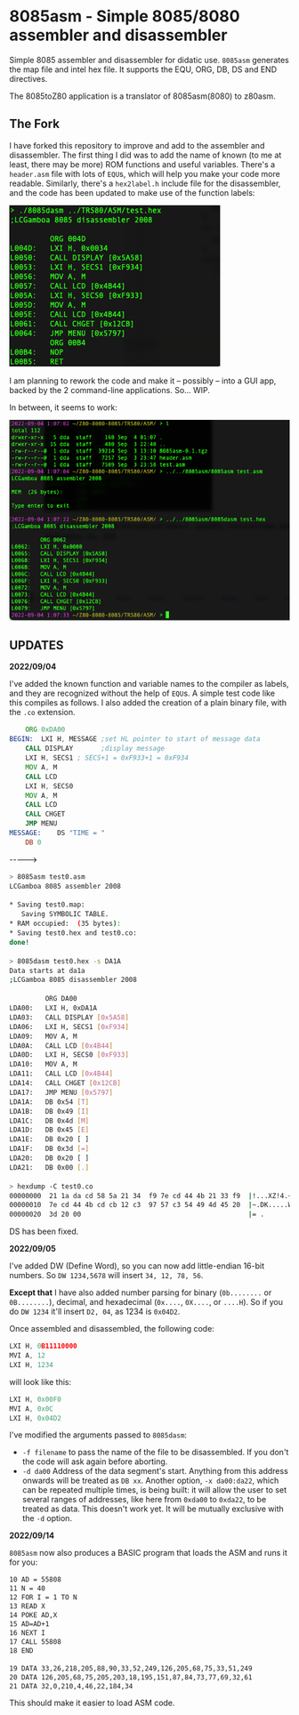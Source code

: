 # 8085asm - Simple 8085/8080 assembler and disassembler

Simple 8085 assembler and disassembler for didatic use. `8085asm` generates the map file and intel hex file. It supports the EQU, ORG, DB, DS and END directives.

The 8085toZ80 application is a translator of 8085asm(8080) to z80asm.

## The Fork

I have forked this repository to improve and add to the assembler and disassembler. The first thing I did was to add the name of known (to me at least, there may be more) ROM functions and useful variables. There's a `header.asm` file with lots of `EQU`s, which will help you make your code more readable. Similarly, there's a `hex2label.h` include file for the disassembler, and the code has been updated to make use of the function labels:

![labels](img/labels.png)

I am planning to rework the code and make it – possibly – into a GUI app, backed by the 2 command-line applications. So... WIP.

In between, it seems to work:

![asm disasm](img/asm_dasm.png)

## UPDATES

**2022/09/04**

I've added the known function and variable names to the compiler as labels, and they are recognized without the help of `EQU`s. A simple test code like this compiles as follows. I also added the creation of a plain binary file, with the `.co` extension.

```asm
	ORG 0xDA00
BEGIN:	LXI H, MESSAGE ;set HL pointer to start of message data
	CALL DISPLAY       ;display message
	LXI H, SECS1 ; SECS+1 = 0xF933+1 = 0xF934
	MOV A, M
	CALL LCD
	LXI H, SECS0
	MOV A, M
	CALL LCD
	CALL CHGET
	JMP MENU
MESSAGE:	DS "TIME = "
	DB 0
```
----->

```bash
> 8085asm test0.asm
LCGamboa 8085 assembler 2008

* Saving test0.map:
   Saving SYMBOLIC TABLE.
* RAM occupied:  (35 bytes):
* Saving test0.hex and test0.co:
done!

> 8085dasm test0.hex -s DA1A
Data starts at da1a
;LCGamboa 8085 disassembler 2008

         ORG DA00
LDA00:   LXI H, 0xDA1A
LDA03:   CALL DISPLAY [0x5A58]
LDA06:   LXI H, SECS1 [0xF934]
LDA09:   MOV A, M 
LDA0A:   CALL LCD [0x4B44]
LDA0D:   LXI H, SECS0 [0xF933]
LDA10:   MOV A, M 
LDA11:   CALL LCD [0x4B44]
LDA14:   CALL CHGET [0x12CB]
LDA17:   JMP MENU [0x5797]
LDA1A:   DB 0x54 [T]
LDA1B:   DB 0x49 [I]
LDA1C:   DB 0x4d [M]
LDA1D:   DB 0x45 [E]
LDA1E:   DB 0x20 [ ]
LDA1F:   DB 0x3d [=]
LDA20:   DB 0x20 [ ]
LDA21:   DB 0x00 [.]

> hexdump -C test0.co
00000000  21 1a da cd 58 5a 21 34  f9 7e cd 44 4b 21 33 f9  |!...XZ!4.~.DK!3.|
00000010  7e cd 44 4b cd cb 12 c3  97 57 c3 54 49 4d 45 20  |~.DK.....W.TIME |
00000020  3d 20 00                                          |= .             |
```

DS has been fixed.

**2022/09/05**

I've added DW (Define Word), so you can now add little-endian 16-bit numbers. So `DW 1234,5678` will insert `34, 12, 78, 56`.

**Except that** I have also added number parsing for binary (`0b........` or `0B........`), decimal, and hexadecimal (`0x....`, `0X....`, or `....H`). So if you do `DW 1234` it'll insert `D2, 04`, as 1234 is `0x04D2`.

Once assembled and disassembled, the following code:

```asm
LXI H, 0B11110000
MVI A, 12
LXI H, 1234
```

will look like this:
 
```asm
LXI H, 0x00F0
MVI A, 0x0C
LXI H, 0x04D2
```

I've modified the arguments passed to `8085dasm`:

* `-f filename` to pass the name of the file to be disassembled. If you don't the code will ask again before aborting.
* `-d da00` Address of the data segment's start. Anything from this address onwards will be treated as `DB xx`.
Another option, `-x da00:da22`, which can be repeated multiple times, is being built: it will allow the user to set several ranges of addresses, like here from `0xda00` to `0xda22`, to be treated as data. This doesn't work yet. It will be mutually exclusive with the `-d` option.

**2022/09/14**

`8085asm` now also produces a BASIC program that loads the ASM and runs it for you:

```BASIC
10 AD = 55808
11 N = 40
12 FOR I = 1 TO N
13 READ X
14 POKE AD,X
15 AD=AD+1
16 NEXT I
17 CALL 55808
18 END

19 DATA 33,26,218,205,88,90,33,52,249,126,205,68,75,33,51,249
20 DATA 126,205,68,75,205,203,18,195,151,87,84,73,77,69,32,61
21 DATA 32,0,210,4,46,22,184,34
```

This should make it easier to load ASM code.
